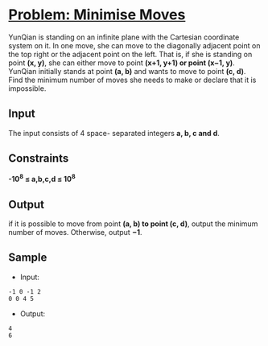 # [Problem: Minimise Moves](https://my.newtonschool.co/playground/code/z6ptsursy4wz)

YunQian is standing on an infinite plane with the Cartesian coordinate system on it. In one move, she can move to the diagonally adjacent point on the top right or the adjacent point on the left. That is, if she is standing on point **(x, y)**, she can either move to point **(x+1, y+1) or point (x−1, y)**. YunQian initially stands at point **(a, b)** and wants to move to point **(c, d)**. Find the minimum number of moves she needs to make or declare that it is impossible.

## Input

The input consists of 4 space- separated integers **a, b, c and d**.

## Constraints

**-10<sup>8</sup> ≤ a,b,c,d ≤ 10<sup>8</sup>**

## Output

if it is possible to move from point **(a, b) to point (c, d)**, output the minimum number of moves. Otherwise, output **−1**.

## Sample

- Input:
```
-1 0 -1 2
0 0 4 5
```

- Output:
```
4
6
```

